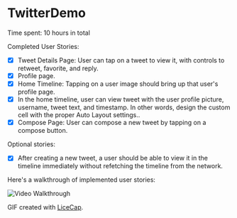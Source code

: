 # TwitterDemo
Time spent: 10 hours in total

Completed User Stories:
* [X] Tweet Details Page: User can tap on a tweet to view it, with controls to retweet, favorite, and reply.
* [X] Profile page.
* [X] Home Timeline: Tapping on a user image should bring up that user's profile page.
* [X] In the home timeline, user can view tweet with the user profile picture, username, tweet text, and timestamp. In other words, design the custom cell with the proper Auto Layout settings..
* [X] Compose Page: User can compose a new tweet by tapping on a compose button.

Optional stories:
* [X] After creating a new tweet, a user should be able to view it in the timeline immediately without refetching the timeline from the network.

Here's a walkthrough of implemented user stories:

<img src='http://imgur.com/3ly6EKN.gif' title='Video Walkthrough' width='' alt='Video Walkthrough' />

GIF created with [LiceCap](http://www.cockos.com/licecap/).
